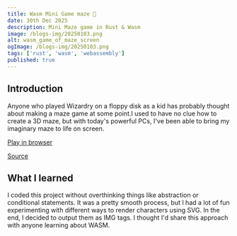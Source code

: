 ```yaml
---
title: Wasm Mini Game maze 👻
date: 30th Dec 2025
description: Mini Maze game in Rust & Wasm 
image: /blogs-img/20250103.png
alt: wasm_game_of_maze_screen
ogImage: /blogs-img/20250103.png
tags: ['rust', 'wasm', 'webassembly']
published: true
---  
```

## Introduction
Anyone who played Wizardry on a floppy disk as a kid has probably thought about making a maze game at some point.I used to have no clue how to create a 3D maze, but with today's powerful PCs, I've been able to bring my imaginary maze to life on screen.

[Play in browser](https://myurioka.github.io/maze/)

[Source](https://github.com/myurioka/maze)

## What I learned

I coded this project without overthinking things like abstraction or conditional statements. It was a pretty smooth process, but I had a lot of fun experimenting with different ways to render characters using SVG. In the end, I decided to output them as IMG tags. I thought I'd share this approach with anyone learning about WASM.